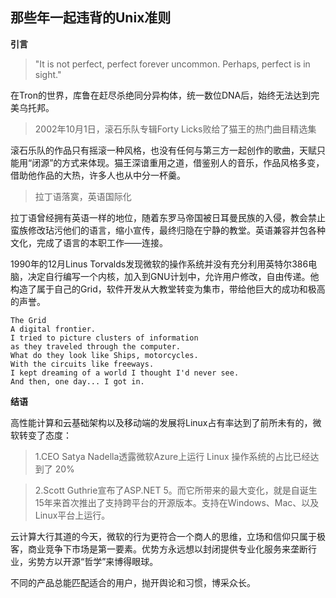 ## 那些年一起违背的Unix准则 ##

**引言**



>"It is not perfect, perfect forever uncommon. Perhaps, perfect is in sight." 

在Tron的世界，库鲁在赶尽杀绝同分异构体，统一数位DNA后，始终无法达到完美乌托邦。

> 2002年10月1日，滚石乐队专辑Forty Licks败给了猫王的热门曲目精选集

滚石乐队的作品只有摇滚一种风格，也没有任何与第三方一起创作的歌曲，天赋只能用“闭源”的方式来体现。猫王深谙重用之道，借鉴别人的音乐，作品风格多变，借助他作品的大热，许多人也从中分一杯羹。

> 拉丁语落寞，英语国际化

拉丁语曾经拥有英语一样的地位，随着东罗马帝国被日耳曼民族的入侵，教会禁止蛮族修改玷污他们的语言，缩小宣传，最终归隐在宁静的教堂。英语兼容并包各种文化，完成了语言的本职工作——连接。

1990年的12月Linus Torvalds发现微软的操作系统并没有充分利用英特尔386电脑，决定自行编写一个内核，加入到GNU计划中，允许用户修改，自由传递。他构造了属于自己的Grid，软件开发从大教堂转变为集市，带给他巨大的成功和极高的声誉。

```
The Grid
A digital frontier.
I tried to picture clusters of information
as they traveled through the computer.
What do they look like Ships, motorcycles.
With the circuits like freeways.
I kept dreaming of a world I thought I'd never see.
And then, one day... I got in.
```





















**结语**

高性能计算和云基础架构以及移动端的发展将Linux占有率达到了前所未有的，微软转变了态度：

> 1.CEO Satya Nadella透露微软Azure上运行 Linux 操作系统的占比已经达到了 20%

> 2.Scott Guthrie宣布了ASP.NET 5。而它所带来的最大变化，就是自诞生15年来首次推出了支持跨平台的开源版本。支持在Windows、Mac、以及Linux平台上运行。

云计算大行其道的今天，微软的行为更符合一个商人的思维，立场和信仰只属于极客，商业竞争下市场是第一要素。优势方永远想以封闭提供专业化服务来垄断行业，劣势方以开源“哲学”来博得眼球。

不同的产品总能匹配适合的用户，抛开舆论和习惯，博采众长。

